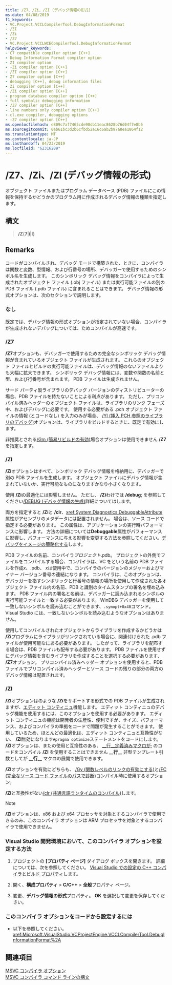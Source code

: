 ```yaml
---
title: /Z7、/Zi、/ZI (デバッグ情報の形式)
ms.date: 04/08/2019
f1_keywords:
- VC.Project.VCCLCompilerTool.DebugInformationFormat
- /ZI
- /Zi
- /Z7
- VC.Project.VCCLWCECompilerTool.DebugInformationFormat
helpviewer_keywords:
- C7 compatible compiler option [C++]
- Debug Information Format compiler option
- ZI compiler option
- -Zi compiler option [C++]
- /ZI compiler option [C++]
- Z7 compiler option [C++]
- debugging [C++], debug information files
- Zi compiler option [C++]
- /Zi compiler option [C++]
- program database compiler option [C++]
- full symbolic debugging information
- /Z7 compiler option [C++]
- line numbers only compiler option [C++]
- cl.exe compiler, debugging options
- -Z7 compiler option [C++]
ms.openlocfilehash: e809c7af7465cde98db11eac8628b76d04f7e8b5
ms.sourcegitcommit: 0ab61bc3d2b6cfbd52a16c6ab2b97a8ea1864f12
ms.translationtype: MT
ms.contentlocale: ja-JP
ms.lasthandoff: 04/23/2019
ms.locfileid: "62316289"
---
```

# <a name="z7-zi-zi-debug-information-format"></a>/Z7、/Zi、/ZI (デバッグ情報の形式)

オブジェクト ファイルまたはプログラム データベース (PDB) ファイルにこの情報を保持するかどうかのプログラム用に作成されるデバッグ情報の種類を指定します。

## <a name="syntax"></a>構文

> **/Z**{**7**|**i**|**I**}

## <a name="remarks"></a>Remarks

コードがコンパイルされ、デバッグ モードで構築された、ときに、コンパイラは関数と変数、型情報、および行番号の場所、デバッガーで使用するためのシンボル名を生成します。 このシンボリック デバッグ情報をコンパイラによって生成されたオブジェクト ファイル (.obj ファイル) または実行可能ファイルの別の PDB ファイル (.pdb ファイル) に含まれることはできます。  デバッグ情報の形式オプションは、次のセクションで説明します。

### <a name="none"></a>なし

既定では、デバッグ情報の形式オプションが指定されていない場合、コンパイラが生成されないデバッグについては、ためコンパイルが高速です。

### <a name="z7"></a>/Z7

**/Z7**オプションも、デバッガーで使用するための完全なシンボリック デバッグ情報が含まれているオブジェクト ファイルが生成されます。 これらのオブジェクト ファイルとビルドの実行可能ファイルは、デバッグ情報のないファイルよりも大幅に拡大できます。 シンボリック デバッグ情報には、変数や関数の名前と型、および行番号が含まれます。 PDB ファイルは生成されません。

サード パーティ製ライブラリのデバッグ バージョンのディストリビューターの場合、PDB ファイルを持たないことによる利点があります。 ただし、プリコンパイル済みヘッダーのオブジェクト ファイルは、ライブラリのリンク フェーズ中、およびデバッグに必要です。 使用する必要がある .pch オブジェクト ファイルの情報 (とコードなし) を入力のみが場合、 [/Yl (挿入 PCH 参照のライブラリのデバッグ)](yl-inject-pch-reference-for-debug-library.md)オプションは、ライブラリをビルドするときに、既定で有効にします。

非推奨とされる[/Gm (簡易リビルドの有効)](gm-enable-minimal-rebuild.md)場合オプションは使用できません **/Z7**を指定します。

### <a name="zi"></a>/ZI

**/Zi**オプションはすべて、シンボリック デバッグ情報を格納用に、デバッガーで別の PDB ファイルを生成します。 オブジェクト ファイルにデバッグ情報が含まれていないか、実行可能なものになりますかなり小さくなります。

使用 **/Zi**の最適化には影響しません。 ただし、 **/Zi**わけでは **/debug**; を参照してください[/DEBUG (デバッグ情報の生成)](debug-generate-debug-info.md)詳細についてはします。

両方を指定すると **/Zi**と **/clr**、<xref:System.Diagnostics.DebuggableAttribute>属性がアセンブリのメタデータには配置されません。 場合は、ソース コードで指定する必要があります。 この属性は、アプリケーションの実行時パフォーマンスに影響します。 方法の詳細については**Debuggable**属性がパフォーマンスに影響し、パフォーマンスに与える影響を変更する方法を参照してください。[デバッグをイメージの簡略化する](/dotnet/framework/debug-trace-profile/making-an-image-easier-to-debug)します。

PDB ファイルの名前、コンパイラ*プロジェクト*.pdb。 プロジェクトの外側でファイルをコンパイルする場合、コンパイラは、VC をという名前の PDB ファイルを作成*x*、.pdb、 *x*は使用中で、コンパイラのバージョンのメジャーおよびマイナー バージョン番号の連結になります。 コンパイラは、このオプションは、デバッガーを指すシンボリックと行番号の情報の場所を使用して作成された各オブジェクト ファイル内の名前、PDB と識別のタイムスタンプの署名を埋め込みます。 PDB ファイル内の署名と名前は、デバッガーに読み込まれるシンボルの実行可能ファイルと一致する必要があります。 WinDBG デバッガーを使用して一致しないシンボルを読み込むことができます、`.symopt+0x40`コマンド。 Visual Studio には、一致しないシンボルを読み込むようなオプションはありません。

使用してコンパイルされたオブジェクトからライブラリを作成するかどうかは **/Zi**プログラムにライブラリがリンクされている場合に、関連付けられた .pdb ファイルが使用可能なにある必要があります。 したがって、ライブラリを配布する場合は、PDB ファイルも配布する必要があります。 PDB ファイルを使用せずにデバッグ情報を含むライブラリを作成することを選択する必要があります、 **/Z7**オプション。 プリコンパイル済みヘッダー オプションを使用すると、PDB ファイルでプリコンパイル済みヘッダーとソース コードの残りの部分の両方のデバッグ情報は配置されます。

### <a name="zi"></a>/ZI

**/ZI**オプションはのような **/Zi**をサポートする形式での PDB ファイルが生成されますが、[エディット コンティニュ](/visualstudio/debugger/edit-and-continue-visual-cpp)機能します。 エディット コンティニュのデバッグ機能を使用するには、このオプションを使用する必要があります。 エディット コンティニュの機能は開発者の生産性、便利ですが、サイズ、パフォーマンス、およびコンパイラの準拠をコードで問題が発生することができます。 使用しているため、ほとんどの最適化は、エディット コンティニュと互換性がない、 **/ZI**無効になります`#pragma optimize`ステートメントをコードにします。 **/ZI**オプションは、またの使用と互換性のある、 [ &#95;&#95;行&#95;&#95;定義済みマクロが](../../preprocessor/predefined-macros.md); のコードをコンパイル **/ZI** を使用することはできません **&#95;&#95;行&#95;&#95;** 非型テンプレート引数としてが **&#95;&#95;行&#95;&#95;** マクロの展開で使用できます。

**/ZI**オプションを有効にどちらも、 [/Gy (関数レベルのリンクの有効にする)](gy-enable-function-level-linking.md)と[/FC (完全なソース コード ファイルのパスで診断)](fc-full-path-of-source-code-file-in-diagnostics.md)コンパイル時に使用するオプション。

**/ZI**と互換性がない[/clr (共通言語ランタイムのコンパイル)](clr-common-language-runtime-compilation.md)します。

> [!NOTE]
> **/ZI**オプションは、x86 および x64 プロセッサを対象とするコンパイラで使用できるのみ、このコンパイラ オプションは ARM プロセッサを対象とするコンパイラで使用できません。

### <a name="to-set-this-compiler-option-in-the-visual-studio-development-environment"></a>Visual Studio 開発環境において、このコンパイラ オプションを設定する方法

1. プロジェクトの **[プロパティ ページ]** ダイアログ ボックスを開きます。 詳細については、次を参照してください。 [Visual Studio での設定の C++ コンパイラとビルド プロパティ](../working-with-project-properties.md)します。

1. 開く、**構成プロパティ** > **C/C++** > **全般**プロパティ ページ。

1. 変更、**デバッグ情報の形式**プロパティ。 **OK** を選択して変更を保存してください。

### <a name="to-set-this-compiler-option-programmatically"></a>このコンパイラ オプションをコードから設定するには

- 以下を参照してください。<xref:Microsoft.VisualStudio.VCProjectEngine.VCCLCompilerTool.DebugInformationFormat%2A>

## <a name="see-also"></a>関連項目

[MSVC コンパイラ オプション](compiler-options.md)<br/>
[MSVC コンパイラ コマンド ラインの構文](compiler-command-line-syntax.md)

